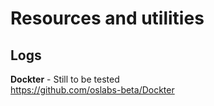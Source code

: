 # Resources and utilities

## Logs

**Dockter** - Still to be tested\
<https://github.com/oslabs-beta/Dockter>
